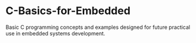 # C-Basics-for-Embedded
Basic C programming concepts and examples designed for future practical use in embedded systems development.
